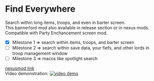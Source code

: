 Find Everywhere 
=======================
Search within long items, troops, and even in barter screen.  
This bannerlord mod also available in release section or in nexus mods.  
Compatible with Party Enchancement screen mod.  

- [x] Milestone 1 => search within items, troops, and barter screen  
- [ ] Milestone 2 => search within save data, your fiefs, and other lords in troop management window  
- [ ] Milestone 3 => macos like spotlight search  

[nexusmod link](https://www.nexusmods.com/mountandblade2bannerlord/mods/1341)   
Video demonstration: 
[![video demo](https://i.ytimg.com/vi_webp/3_5grCLr6K8/maxresdefault.webp)](https://www.youtube.com/watch?v=3_5grCLr6K8&feature=youtu.be)
